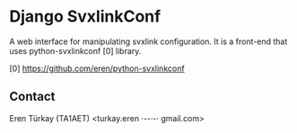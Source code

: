 Django SvxlinkConf
==================

A web interface for manipulating svxlink configuration. It is a
front-end that uses python-svxlinkconf [0] library.

[0] https://github.com/eren/python-svxlinkconf

Contact
-------

Eren Türkay (TA1AET) &lt;turkay.eren ·--·-· gmail.com&gt;
